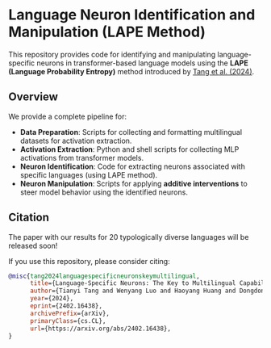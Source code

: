 # Language Neuron Identification and Manipulation (LAPE Method)

This repository provides code for identifying and manipulating language-specific neurons in transformer-based language models using the **LAPE (Language Probability Entropy)** method introduced by [Tang et al. (2024)](https://arxiv.org/abs/2402.16438).

## Overview

We provide a complete pipeline for:

- **Data Preparation**: Scripts for collecting and formatting multilingual datasets for activation extraction.
- **Activation Extraction**: Python and shell scripts for collecting MLP activations from transformer models.
- **Neuron Identification**: Code for extracting neurons associated with specific languages (using LAPE method).
- **Neuron Manipulation**: Scripts for applying **additive interventions** to steer model behavior using the identified neurons.


## Citation

The paper with our results for 20 typologically diverse languages will be released soon!

If you use this repository, please consider citing:

```bibtex
@misc{tang2024languagespecificneuronskeymultilingual,
      title={Language-Specific Neurons: The Key to Multilingual Capabilities in Large Language Models}, 
      author={Tianyi Tang and Wenyang Luo and Haoyang Huang and Dongdong Zhang and Xiaolei Wang and Xin Zhao and Furu Wei and Ji-Rong Wen},
      year={2024},
      eprint={2402.16438},
      archivePrefix={arXiv},
      primaryClass={cs.CL},
      url={https://arxiv.org/abs/2402.16438}, 
}
```
